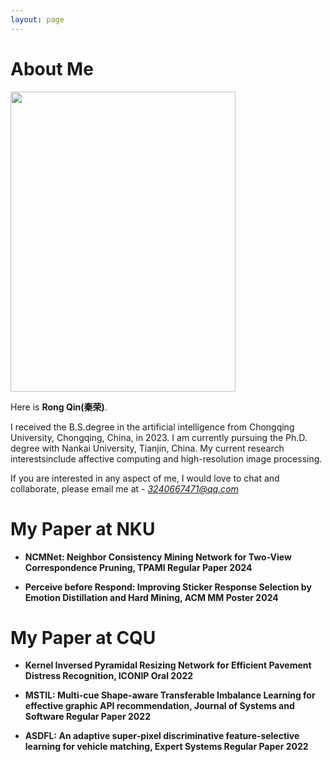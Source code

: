 ```yaml
---
layout: page
---
```


# About Me

<img src="https://qinrong-nku.github.io/qr.jpg" class="floatpic" width="360" height="480">

Here is **Rong Qin(秦荣)**.

I received the B.S.degree in the artificial intelligence from Chongqing University, Chongqing, China, in 2023. I am currently pursuing the Ph.D. degree with Nankai University, Tianjin, China. My current research interestsinclude affective computing and high-resolution image processing.

If you are interested in any aspect of me, I would love to chat and collaborate, please email me at - *3240667471@qq.com*

# My Paper at NKU

- **NCMNet: Neighbor Consistency Mining Network for Two-View Correspondence Pruning, TPAMI Regular Paper 2024**


- **Perceive before Respond: Improving Sticker Response Selection by Emotion Distillation and Hard Mining, ACM MM Poster 2024**


# My Paper at CQU

- **Kernel Inversed Pyramidal Resizing Network for Efficient Pavement Distress Recognition, ICONIP Oral 2022**

- **MSTIL: Multi-cue Shape-aware Transferable Imbalance Learning for effective graphic API recommendation, Journal of Systems and Software Regular Paper 2022**

- **ASDFL: An adaptive super‐pixel discriminative feature‐selective learning for vehicle matching, Expert Systems Regular Paper 2022**








